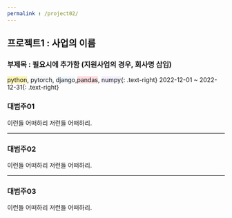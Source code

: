 ```yaml
---
permalink : /project02/
---
```


## 프로젝트1 : 사업의 이름
### 부제목 : 필요시에 추가함 (지원사업의 경우, 회사명 삽입)
<span style='background-color: #fff5b1'>python</span>, <span style='background-color: #f6f8fa'>pytorch</span>, <span style='background-color: #f1f8ff'>django</span>,<span style='background-color: #ffdce0'>pandas</span>, <span style='background-color: #f5f0ff'>numpy</span>{: .text-right}
2022-12-01 ~ 2022-12-31{: .text-right}

### 대범주01
이런들 어떠하리 저런들 어떠하리.

---

### 대범주02
이런들 어떠하리 저런들 어떠하리.

---

### 대범주03
이런들 어떠하리 저런들 어떠하리.
